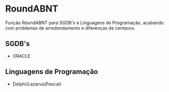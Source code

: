# RoundABNT
Função RoundABNT para SGDB's e Linguagens de Programação, acabando com problemas de arredondamento e diferenças de centavos.

## SGDB's
- ORACLE

## Linguagens de Programação
- Delphi/Lazarus(Pascal)
